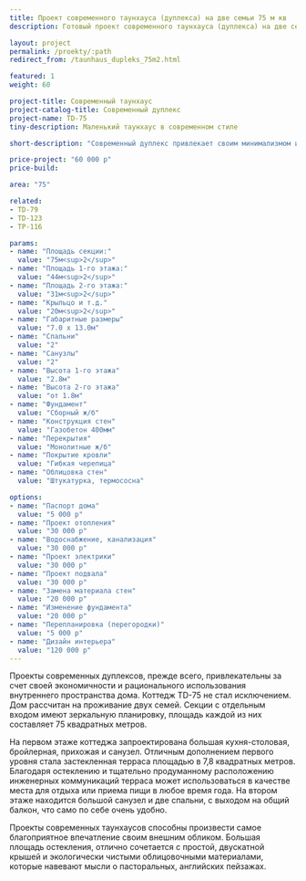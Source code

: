 ```yaml
---
title: Проект современного таунхауса (дуплекса) на две семьи 75 м кв
description: Готовый проект современного таунхауса (дуплекса) на две семьи, из кирпича, газобетона или пеноблока. Площадь секции&#58; 75 м.кв.

layout: project
permalink: /proekty/:path
redirect_from: /taunhaus_dupleks_75m2.html

featured: 1
weight: 60

project-title: Современный таунхаус
project-catalog-title: Современный дуплекс
project-name: TD-75
tiny-description: Маленький таунхаус в современном стиле

short-description: "Современный дуплекс привлекает своим минимализмом и простотой. Грамотная планировка сочетает в себе большую общую зону из столовой, кухни, гостиной с выходом на террасу и две небольшие уютные спальни. Все эти помещения занимают 75 м<sup>2</sup>. Угловое остекление кухни создает легкий в чистке фартук и акцентирует внимание на этой зоне комнаты. А витражное остекление гостиной зрительно расширяет пространство, в котором можно устроить небольшой зимний сад. Он наполнит ваш дом теплом морозной зимой и чистым полезным воздухом круглый год."

price-project: "60 000 р"
price-build:

area: "75"

related:
- TD-79
- TD-123
- TP-116

params:
- name: "Площадь секции:"
  value: "75м<sup>2</sup>"
- name: "Площадь 1-го этажа:"
  value: "44м<sup>2</sup>"
- name: "Площадь 2-го этажа:"
  value: "31м<sup>2</sup>"
- name: "Крыльцо и т.д."
  value: "20м<sup>2</sup>"
- name: "Габаритные размеры"
  value: "7.0 x 13.0м"
- name: "Спальни"
  value: "2"
- name: "Санузлы"
  value: "2"
- name: "Высота 1-го этажа"
  value: "2.8м"
- name: "Высота 2-го этажа"
  value: "от 1.8м"
- name: "Фундамент"
  value: "Сборный ж/б"
- name: "Конструкция стен"
  value: "Газобетон 400мм"
- name: "Перекрытия"
  value: "Монолитные ж/б"
- name: "Покрытие кровли"
  value: "Гибкая черепица"
- name: "Облицовка стен"
  value: "Штукатурка, термососна"

options:
- name: "Паспорт дома"
  value: "5 000 р"
- name: "Проект отопления"
  value: "30 000 р"
- name: "Водоснабжение, канализация"
  value: "30 000 р"
- name: "Проект электрики"
  value: "30 000 р"
- name: "Проект подвала"
  value: "30 000 р"
- name: "Замена материала стен"
  value: "20 000 р"
- name: "Изменение фундамента"
  value: "20 000 р"
- name: "Перепланировка (перегородки)"
  value: "5 000 р"
- name: "Дизайн интерьера"
  value: "120 000 р"
---
```

Проекты современных дуплексов, прежде всего, привлекательны за счет своей экономичности и рационального использования внутреннего пространства дома. Коттедж TD-75 не стал исключением. Дом рассчитан на проживание двух семей. Секции с отдельным входом имеют зеркальную планировку, площадь каждой из них составляет 75 квадратных метров.

На первом этаже коттеджа запроектирована большая кухня-столовая, бройлерная, прихожая и санузел. Отличным дополнением первого уровня стала застекленная терраса площадью в 7,8 квадратных метров. Благодаря остеклению и тщательно продуманному расположению инженерных коммуникаций терраса может использоваться в качестве места для отдыха или приема пищи в любое время года. На втором этаже находится большой санузел и две спальни, с выходом на общий балкон, что само по себе очень удобно.

Проекты современных таунхаусов способны произвести самое благоприятное впечатление своим внешним обликом. Большая площадь остекления, отлично сочетается с простой, двускатной крышей и экологически чистыми облицовочными материалами, которые навевают мысли о пасторальных, английских пейзажах.